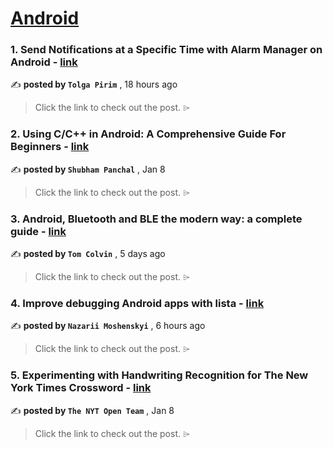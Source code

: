 
<h1><a href=https://medium.com/tag/android/recommended target="_blank" rel="noopener noreferrer">Android</a></h1>
<h3>1. Send Notifications at a Specific Time with Alarm Manager on Android - <a href=https://medium.com/@tolgapirim25/send-notifications-at-a-specific-time-with-alarm-manager-on-android-13c7cc9d8e7a?source=tag_recommended_feed---------0-84----------android----------723d8798_9ca7_479c_b880_de0c5cf84526------- target="_blank" rel="noopener noreferrer">link</a></h3>

✍️ **posted by `Tolga Pirim`** <date> , 18 hours ago</date>

<blockquote>Click the link to check out the post. ⌲</blockquote>

<h3>2. Using C/C++ in Android: A Comprehensive Guide For Beginners - <a href=https://medium.com/proandroiddev/using-c-c-in-android-a-comprehensive-guide-for-beginners-8a870cf3dba6?source=tag_recommended_feed---------1-107----------android----------723d8798_9ca7_479c_b880_de0c5cf84526------- target="_blank" rel="noopener noreferrer">link</a></h3>

✍️ **posted by `Shubham Panchal`** <date> , Jan 8</date>

<blockquote>Click the link to check out the post. ⌲</blockquote>

<h3>3. Android, Bluetooth and BLE the modern way: a complete guide - <a href=https://medium.com/proandroiddev/android-bluetooth-and-ble-the-modern-way-a-complete-guide-4e95138998a0?source=tag_recommended_feed---------2-85----------android----------723d8798_9ca7_479c_b880_de0c5cf84526------- target="_blank" rel="noopener noreferrer">link</a></h3>

✍️ **posted by `Tom Colvin`** <date> , 5 days ago</date>

<blockquote>Click the link to check out the post. ⌲</blockquote>

<h3>4. Improve debugging Android apps with lista - <a href=https://medium.com/@moshenskyi/improve-debugging-android-apps-with-lista-77c829560b8e?source=tag_recommended_feed---------3-84----------android----------723d8798_9ca7_479c_b880_de0c5cf84526------- target="_blank" rel="noopener noreferrer">link</a></h3>

✍️ **posted by `Nazarii Moshenskyi`** <date> , 6 hours ago</date>

<blockquote>Click the link to check out the post. ⌲</blockquote>

<h3>5. Experimenting with Handwriting Recognition for The New York Times Crossword - <a href=https://medium.com/timesopen/experimenting-with-handwriting-recognition-for-new-york-times-crossword-a78e08fec08f?source=tag_recommended_feed---------4-107----------android----------723d8798_9ca7_479c_b880_de0c5cf84526------- target="_blank" rel="noopener noreferrer">link</a></h3>

✍️ **posted by `The NYT Open Team`** <date> , Jan 8</date>

<blockquote>Click the link to check out the post. ⌲</blockquote>

